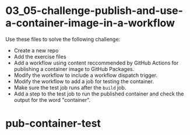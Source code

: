 # 03_05-challenge-publish-and-use-a-container-image-in-a-workflow
Use these files to solve the following challenge:
- Create a new repo
- Add the exercise files
- Add a workflow using content reccommended by GitHub Actions for publishing a container image to GitHub Packages.
- Modify the workflow to include a workflow dispatch trigger.
- Modify the workflow to add a job for testing the container.
- Make sure the test job runs after the `build` job.
- Add a step to the test job to run the published container and check the output for the word "container".
# pub-container-test
